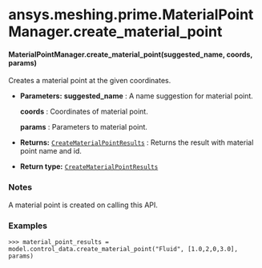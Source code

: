 <a id="ansys-meshing-prime-materialpointmanager-create-material-point"></a>

# ansys.meshing.prime.MaterialPointManager.create_material_point

<a id="ansys.meshing.prime.MaterialPointManager.create_material_point"></a>

#### MaterialPointManager.create_material_point(suggested_name, coords, params)

Creates a material point at the given coordinates.

* **Parameters:**
  **suggested_name**
  : A name suggestion for material point.

  **coords**
  : Coordinates of material point.

  **params**
  : Parameters to material point.
* **Returns:**
  [`CreateMaterialPointResults`](ansys.meshing.prime.CreateMaterialPointResults.md#ansys.meshing.prime.CreateMaterialPointResults)
  : Returns the result with material point name and id.
* **Return type:**
  [`CreateMaterialPointResults`](ansys.meshing.prime.CreateMaterialPointResults.md#ansys.meshing.prime.CreateMaterialPointResults)

### Notes

A material point is created on calling this API.

### Examples

```pycon
>>> material_point_results = model.control_data.create_material_point("Fluid", [1.0,2,0,3.0], params)
```

<!-- !! processed by numpydoc !! -->
